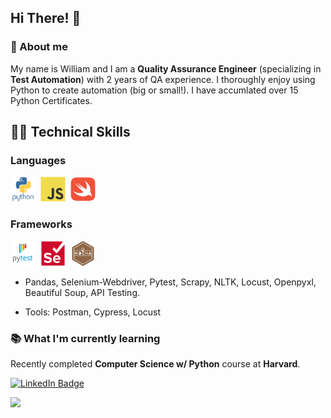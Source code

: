 ## Hi There! 👋

### 🚀 About me 

 My name is William and I am a **Quality Assurance Engineer** (specializing in **Test Automation**) with 2 years of QA experience.  I thoroughly enjoy using Python to create automation (big or small!).  I have accumlated over 15 Python Certificates.
 
## 👨‍💻 Technical Skills
### Languages
 <div>
  <img src="https://github.com/devicons/devicon/blob/master/icons/python/python-original-wordmark.svg" title="Python" alt="Python" width="40" height="40"/>&nbsp;
   <img src="https://github.com/devicons/devicon/blob/master/icons/javascript/javascript-original.svg" title="JavaScript" alt="JavaScript" width="40" 
height="40"/>&nbsp;
      <img src="https://raw.githubusercontent.com/devicons/devicon/1119b9f84c0290e0f0b38982099a2bd027a48bf1/icons/swift/swift-original.svg" title="swift" alt="swift" width="40" height="40"/>&nbsp;
      
### Frameworks
   <img src="https://github.com/devicons/devicon/blob/master/icons/pytest/pytest-original-wordmark.svg" title="pytest" alt="pytest" width="40" 
height="40"/>&nbsp;
   <img src="https://raw.githubusercontent.com/devicons/devicon/1119b9f84c0290e0f0b38982099a2bd027a48bf1/icons/selenium/selenium-original.svg" title="selenium" alt="selenium" width="40" height="40"/>&nbsp;
   <img src="https://raw.githubusercontent.com/devicons/devicon/1119b9f84c0290e0f0b38982099a2bd027a48bf1/icons/mocha/mocha-plain.svg" title="mocha" alt="mocha" width="40" height="40"/>&nbsp;
 <div>


 
 * Pandas, Selenium-Webdriver, Pytest, Scrapy, NLTK, Locust, Openpyxl, Beautiful Soup, API Testing.
 
 * Tools:  Postman, Cypress, Locust
 
 ### 📚 What I'm currently learning
 
 Recently completed **Computer Science w/ Python** course at **Harvard**.
 
 <div id="badges">
  <a href="https://www.linkedin.com/in/williamzebrowski/">
    <img src="https://img.shields.io/badge/LinkedIn-blue?style=for-the-badge&logo=linkedin&logoColor=white" alt="LinkedIn Badge"/>
</div>
 
 ![](https://komarev.com/ghpvc/?username=williamzebrowski)
 
<!--
**williamzebrowskI/williamzebrowski** is a ✨ _special_ ✨ repository because its `README.md` (this file) appears on your GitHub profile.

- 🤝 I’m looking to collaborate on indivisuals w/
- 🤔 I’m looking for help with ...
- 💬 Ask me about ...
- ⚡ Fun fact: ...
-->
